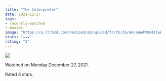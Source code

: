```yaml
---
title: "The Interpreter"
date: 2021-12-27
tags:
- recently-watched
- movies
image: "https://a.ltrbxd.com/resized/sm/upload/fr/tb/36/ek/aAW4W8x41TwWQUQpLQqkWNQbtlv-0-600-0-900-crop.jpg?v=cd37be8a51"
stars: "★★★"
rating: "3"
---
```


<div class="letterboxd-movie-data-content">
   <p><img src="https://a.ltrbxd.com/resized/sm/upload/fr/tb/36/ek/aAW4W8x41TwWQUQpLQqkWNQbtlv-0-600-0-900-crop.jpg?v=cd37be8a51"/></p> <p>Watched on Monday December 27, 2021.</p> 
  <p>Rated 3 stars.<p>
  <div class="float-clear"></div>
</div>